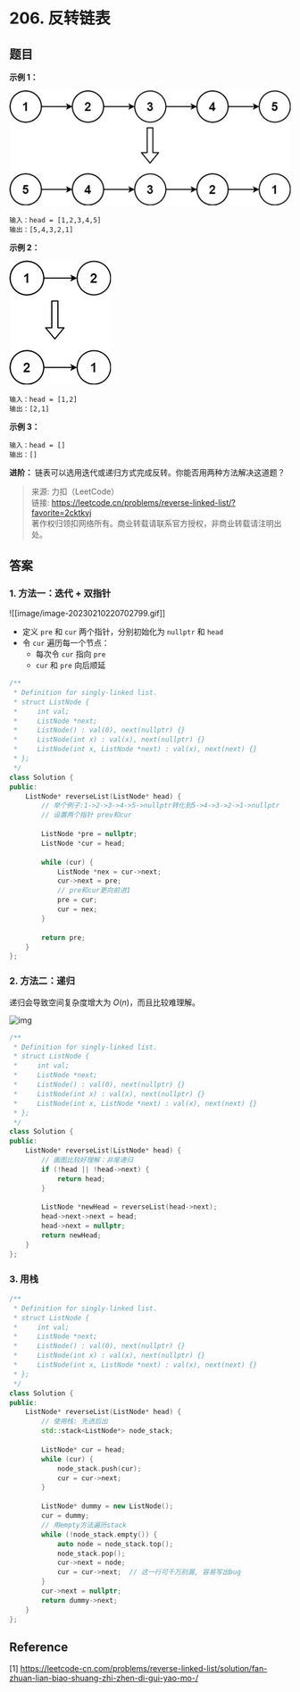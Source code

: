 # 206. 反转链表

## 题目

**示例 1：**

![](image/image-20231022191737170.png)

```
输入：head = [1,2,3,4,5]
输出：[5,4,3,2,1]

```

**示例 2：**

![](image/image-20231022191744857.png)

```
输入：head = [1,2]
输出：[2,1]

```

**示例 3：**

```
输入：head = []
输出：[]

```

**进阶：** 链表可以选用迭代或递归方式完成反转。你能否用两种方法解决这道题？

> 来源: 力扣（LeetCode）  
> 链接: <https://leetcode.cn/problems/reverse-linked-list/?favorite=2cktkvj>  
> 著作权归领扣网络所有。商业转载请联系官方授权，非商业转载请注明出处。

## 答案

### 1. 方法一：迭代 + 双指针

![[image/image-20230210220702799.gif]]

* 定义 `pre` 和 `cur` 两个指针，分别初始化为 `nullptr` 和 `head`
* 令 `cur` 遍历每一个节点：
  * 每次令 `cur` 指向 `pre`
  * `cur` 和 `pre` 向后顺延

```c++
/**
 * Definition for singly-linked list.
 * struct ListNode {
 *     int val;
 *     ListNode *next;
 *     ListNode() : val(0), next(nullptr) {}
 *     ListNode(int x) : val(x), next(nullptr) {}
 *     ListNode(int x, ListNode *next) : val(x), next(next) {}
 * };
 */
class Solution {
public:
    ListNode* reverseList(ListNode* head) {
        // 举个例子:1->2->3->4->5->nullptr转化到5->4->3->2->1->nullptr
        // 设置两个指针 prev和cur

        ListNode *pre = nullptr;
        ListNode *cur = head;

        while (cur) {
            ListNode *nex = cur->next;
            cur->next = pre;
            // pre和cur更向前进1
            pre = cur;
            cur = nex;
        }

        return pre;
    }
};
```

### 2. 方法二：递归

递归会导致空间复杂度增大为 $O(n)$，而且比较难理解。

![img](../Leetcode/image/image-20230210220403981.gif)

```c++
/**
 * Definition for singly-linked list.
 * struct ListNode {
 *     int val;
 *     ListNode *next;
 *     ListNode() : val(0), next(nullptr) {}
 *     ListNode(int x) : val(x), next(nullptr) {}
 *     ListNode(int x, ListNode *next) : val(x), next(next) {}
 * };
 */
class Solution {
public:
    ListNode* reverseList(ListNode* head) {
        // 画图比较好理解：非尾递归
        if (!head || !head->next) {
            return head;
        }

        ListNode *newHead = reverseList(head->next);
        head->next->next = head;
        head->next = nullptr;
        return newHead;
    }
};
```

### 3. 用栈

```c++
/**
 * Definition for singly-linked list.
 * struct ListNode {
 *     int val;
 *     ListNode *next;
 *     ListNode() : val(0), next(nullptr) {}
 *     ListNode(int x) : val(x), next(nullptr) {}
 *     ListNode(int x, ListNode *next) : val(x), next(next) {}
 * };
 */
class Solution {
public:
    ListNode* reverseList(ListNode* head) {
        // 使用栈: 先进后出
        std::stack<ListNode*> node_stack;
        
        ListNode* cur = head;
        while (cur) {
            node_stack.push(cur);
            cur = cur->next;
        }

        ListNode* dummy = new ListNode();
        cur = dummy;
        // 用empty方法遍历stack
        while (!node_stack.empty()) {
            auto node = node_stack.top();
            node_stack.pop();
            cur->next = node;
            cur = cur->next;  // 这一行可千万别漏, 容易写出bug
        }
        cur->next = nullptr;
        return dummy->next;
    }
};
```

## Reference

[1] <https://leetcode-cn.com/problems/reverse-linked-list/solution/fan-zhuan-lian-biao-shuang-zhi-zhen-di-gui-yao-mo-/>
